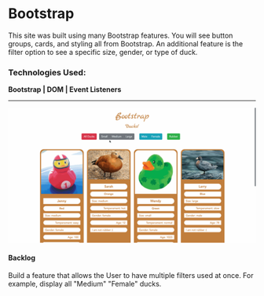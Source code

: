 # Bootstrap

This site was built using many Bootstrap features. You will see button groups, cards, and styling all from Bootstrap. An additional feature is the filter option to see a specific size, gender, or type of duck.

### Technologies Used:
**Bootstrap | DOM | Event Listeners**

---

![Bootstrap Duck Site Demo](bootstrap-duck-site-demo.gif)

#### Backlog

Build a feature that allows the User to have multiple filters used at once. For example, display all "Medium" "Female" ducks.
